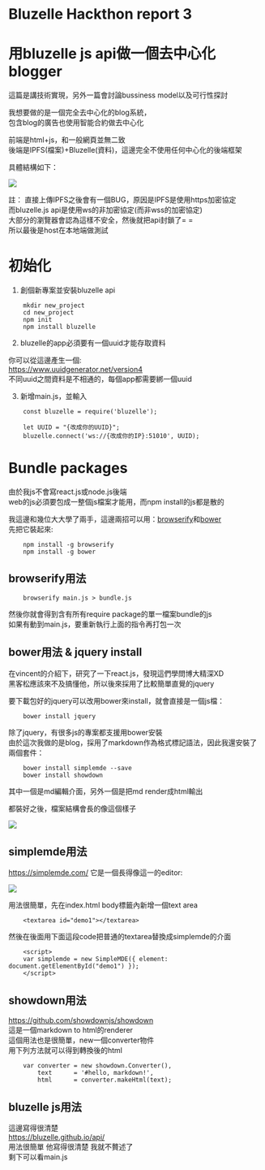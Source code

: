 # Bluzelle Hackthon report 3

# 用bluzelle js api做一個去中心化blogger

這篇是講技術實現，另外一篇會討論bussiness model以及可行性探討  


我想要做的是一個完全去中心化的blog系統，  
包含blog的廣告也使用智能合約做去中心化  


前端是html+js，和一般網頁並無二致  
後端是IPFS(檔案)+Bluzelle(資料)，這邊完全不使用任何中心化的後端框架    

具體結構如下：  

![](https://d2mxuefqeaa7sj.cloudfront.net/s_0721358924718A09B16679608A78189EBB90342A1866096B32E37B86179EEAA8_1526394938760_file.png)

註：
直接上傳IPFS之後會有一個BUG，原因是IPFS是使用https加密協定  
而bluzelle.js api是使用ws的非加密協定(而非wss的加密協定)  
大部分的瀏覽器會認為這樣不安全，然後就把api封鎖了= =  
所以最後是host在本地端做測試  



# 初始化
1. 創個新專案並安裝bluzelle api  
```
    mkdir new_project
    cd new_project
    npm init
    npm install bluzelle
```

2. bluzelle的app必須要有一個uuid才能存取資料  

你可以從這邊產生一個:  
https://www.uuidgenerator.net/version4  
不同uuid之間資料是不相通的，每個app都需要綁一個uuid  


3. 新增main.js，並輸入  
```
    const bluzelle = require('bluzelle');
    
    let UUID = "{改成你的UUID}";
    bluzelle.connect('ws://{改成你的IP}:51010', UUID);
```

# Bundle packages

由於我js不會寫react.js或node.js後端  
web的js必須要包成一整個js檔案才能用，而npm install的js都是散的  

我這邊和幾位大大學了兩手，這邊兩招可以用：[browserify](https://www.npmjs.com/package/browserify)和[bower](https://bower.io/)  
先把它裝起來:  
```
    npm install -g browserify
    npm install -g bower
```

## browserify用法
```
    browserify main.js > bundle.js
```
然後你就會得到含有所有require package的單一檔案bundle的js  
如果有動到main.js，要重新執行上面的指令再打包一次  

## bower用法 & jquery install

在vincent的介紹下，研究了一下react.js，發現這們學問博大精深XD  
黑客松應該來不及搞懂他，所以後來採用了比較簡單直覺的jquery  

要下載包好的jquery可以改用bower來install，就會直接是一個js檔：  
```
    bower install jquery
```
除了jquery，有很多js的專案都支援用bower安裝  
由於這次我做的是blog，採用了markdown作為格式標記語法，因此我還安裝了兩個套件：  
```
    bower install simplemde --save
    bower install showdown 
```
其中一個是md編輯介面，另外一個是把md render成html輸出  
  
都裝好之後，檔案結構會長的像這個樣子  


![](https://d2mxuefqeaa7sj.cloudfront.net/s_0721358924718A09B16679608A78189EBB90342A1866096B32E37B86179EEAA8_1526365391364_file.png)



## simplemde用法

https://simplemde.com/
它是一個長得像這一的editor:

![](https://d2mxuefqeaa7sj.cloudfront.net/s_0721358924718A09B16679608A78189EBB90342A1866096B32E37B86179EEAA8_1526392668618_file.png)


用法很簡單，先在index.html
body標籤內新增一個text area
```
    <textarea id="demo1"></textarea>
```
然後在後面用下面這段code把普通的textarea替換成simplemde的介面
```
    <script>
    var simplemde = new SimpleMDE({ element: document.getElementById("demo1") });
    </script>
```

## showdown用法

https://github.com/showdownjs/showdown   
這是一個markdown to html的renderer  
這個用法也是很簡單，new一個converter物件  
用下列方法就可以得到轉換後的html  
```
    var converter = new showdown.Converter(),
        text      = '#hello, markdown!',
        html      = converter.makeHtml(text);
```


## bluzelle js用法

這邊寫得很清楚  
https://bluzelle.github.io/api/  
用法很簡單 他寫得很清楚 我就不贅述了  
剩下可以看main.js  


